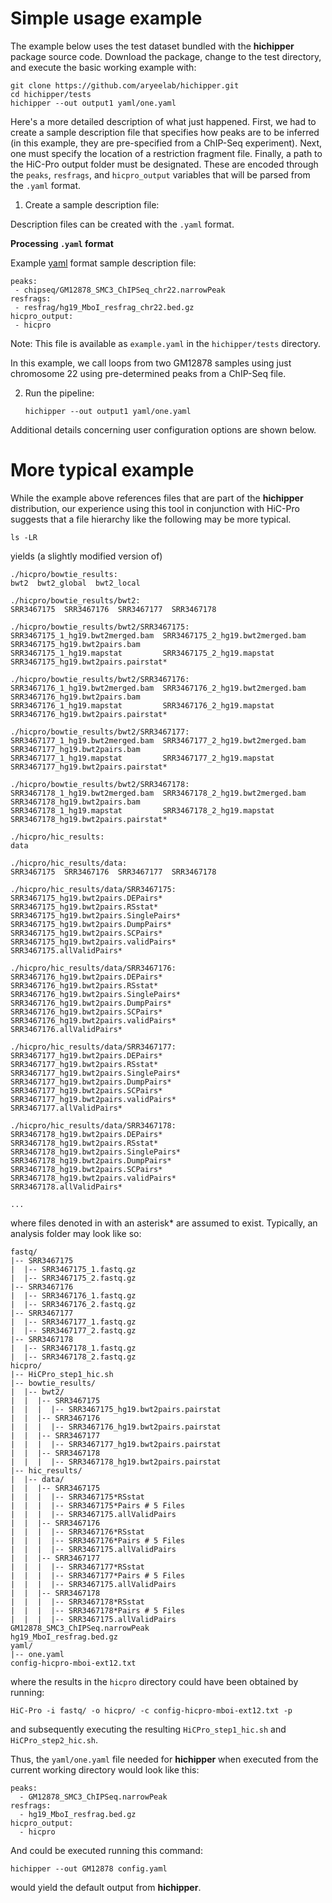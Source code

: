 # Simple usage example

The example below uses the test dataset bundled with the **hichipper** package source code.
Download the package, change to the test directory, and execute the basic working example with:

```
git clone https://github.com/aryeelab/hichipper.git
cd hichipper/tests
hichipper --out output1 yaml/one.yaml 
```

Here's a more detailed description of what just happened. First, we had to create a sample description
file that specifies how peaks are to be inferred (in this example, they are pre-specified from a ChIP-Seq experiment). 
Next, one must specify the location of a restriction fragment file. Finally, a path to the HiC-Pro output folder
must be designated. These are encoded
through the `peaks`, `resfrags`, and `hicpro_output` variables that will be parsed from the `.yaml` format. 

1. Create a sample description file:
  
  Description files can be created with the `.yaml` format. 

  **Processing `.yaml` format**
   
   Example [yaml](https://en.wikipedia.org/wiki/YAML) format sample description file:
   
   ```
   peaks:
    - chipseq/GM12878_SMC3_ChIPSeq_chr22.narrowPeak
   resfrags:
    - resfrag/hg19_MboI_resfrag_chr22.bed.gz
   hicpro_output:
    - hicpro
   ```
   
  Note: This file is available as `example.yaml` in the `hichipper/tests` directory.
  
  In this example, we call loops from two GM12878 samples using just chromosome 22
  using pre-determined peaks from a ChIP-Seq file.   
  
  
2. Run the pipeline:

	```
	hichipper --out output1 yaml/one.yaml 
	```

Additional details concerning user configuration options are shown below. 

# More typical example
While the example above references files that are part of the **hichipper** distribution,
our experience using this tool in conjunction with HiC-Pro suggests that a file hierarchy
like the following may be more typical. 

```
ls -LR
```
yields (a slightly modified version of)
```
./hicpro/bowtie_results:
bwt2  bwt2_global  bwt2_local

./hicpro/bowtie_results/bwt2:
SRR3467175  SRR3467176  SRR3467177  SRR3467178

./hicpro/bowtie_results/bwt2/SRR3467175:
SRR3467175_1_hg19.bwt2merged.bam  SRR3467175_2_hg19.bwt2merged.bam  SRR3467175_hg19.bwt2pairs.bam
SRR3467175_1_hg19.mapstat         SRR3467175_2_hg19.mapstat         SRR3467175_hg19.bwt2pairs.pairstat*

./hicpro/bowtie_results/bwt2/SRR3467176:
SRR3467176_1_hg19.bwt2merged.bam  SRR3467176_2_hg19.bwt2merged.bam  SRR3467176_hg19.bwt2pairs.bam
SRR3467176_1_hg19.mapstat         SRR3467176_2_hg19.mapstat         SRR3467176_hg19.bwt2pairs.pairstat*

./hicpro/bowtie_results/bwt2/SRR3467177:
SRR3467177_1_hg19.bwt2merged.bam  SRR3467177_2_hg19.bwt2merged.bam  SRR3467177_hg19.bwt2pairs.bam
SRR3467177_1_hg19.mapstat         SRR3467177_2_hg19.mapstat         SRR3467177_hg19.bwt2pairs.pairstat*

./hicpro/bowtie_results/bwt2/SRR3467178:
SRR3467178_1_hg19.bwt2merged.bam  SRR3467178_2_hg19.bwt2merged.bam  SRR3467178_hg19.bwt2pairs.bam
SRR3467178_1_hg19.mapstat         SRR3467178_2_hg19.mapstat         SRR3467178_hg19.bwt2pairs.pairstat*

./hicpro/hic_results:
data

./hicpro/hic_results/data:
SRR3467175  SRR3467176  SRR3467177  SRR3467178

./hicpro/hic_results/data/SRR3467175:
SRR3467175_hg19.bwt2pairs.DEPairs*    SRR3467175_hg19.bwt2pairs.RSstat*   SRR3467175_hg19.bwt2pairs.SinglePairs*
SRR3467175_hg19.bwt2pairs.DumpPairs*  SRR3467175_hg19.bwt2pairs.SCPairs*  SRR3467175_hg19.bwt2pairs.validPairs*
SRR3467175.allValidPairs*

./hicpro/hic_results/data/SRR3467176:
SRR3467176_hg19.bwt2pairs.DEPairs*    SRR3467176_hg19.bwt2pairs.RSstat*   SRR3467176_hg19.bwt2pairs.SinglePairs*
SRR3467176_hg19.bwt2pairs.DumpPairs*  SRR3467176_hg19.bwt2pairs.SCPairs*  SRR3467176_hg19.bwt2pairs.validPairs*
SRR3467176.allValidPairs*

./hicpro/hic_results/data/SRR3467177:
SRR3467177_hg19.bwt2pairs.DEPairs*    SRR3467177_hg19.bwt2pairs.RSstat*   SRR3467177_hg19.bwt2pairs.SinglePairs*
SRR3467177_hg19.bwt2pairs.DumpPairs*  SRR3467177_hg19.bwt2pairs.SCPairs*  SRR3467177_hg19.bwt2pairs.validPairs*
SRR3467177.allValidPairs*

./hicpro/hic_results/data/SRR3467178:
SRR3467178_hg19.bwt2pairs.DEPairs*    SRR3467178_hg19.bwt2pairs.RSstat*   SRR3467178_hg19.bwt2pairs.SinglePairs*
SRR3467178_hg19.bwt2pairs.DumpPairs*  SRR3467178_hg19.bwt2pairs.SCPairs*  SRR3467178_hg19.bwt2pairs.validPairs*
SRR3467178.allValidPairs*

...

```
where files denoted in with an asterisk* are assumed to exist. Typically, an analysis folder may look like so:

```
fastq/
|-- SRR3467175
|  |-- SRR3467175_1.fastq.gz
|  |-- SRR3467175_2.fastq.gz
|-- SRR3467176
|  |-- SRR3467176_1.fastq.gz
|  |-- SRR3467176_2.fastq.gz
|-- SRR3467177
|  |-- SRR3467177_1.fastq.gz
|  |-- SRR3467177_2.fastq.gz
|-- SRR3467178
|  |-- SRR3467178_1.fastq.gz
|  |-- SRR3467178_2.fastq.gz
hicpro/
|-- HiCPro_step1_hic.sh
|-- bowtie_results/
|  |-- bwt2/
|  |  |-- SRR3467175
|  |  |  |-- SRR3467175_hg19.bwt2pairs.pairstat
|  |  |-- SRR3467176
|  |  |  |-- SRR3467176_hg19.bwt2pairs.pairstat
|  |  |-- SRR3467177
|  |  |  |-- SRR3467177_hg19.bwt2pairs.pairstat
|  |  |-- SRR3467178
|  |  |  |-- SRR3467178_hg19.bwt2pairs.pairstat
|-- hic_results/
|  |-- data/
|  |  |-- SRR3467175
|  |  |  |-- SRR3467175*RSstat
|  |  |  |-- SRR3467175*Pairs # 5 Files
|  |  |  |-- SRR3467175.allValidPairs
|  |  |-- SRR3467176
|  |  |  |-- SRR3467176*RSstat
|  |  |  |-- SRR3467176*Pairs # 5 Files
|  |  |  |-- SRR3467175.allValidPairs
|  |  |-- SRR3467177
|  |  |  |-- SRR3467177*RSstat
|  |  |  |-- SRR3467177*Pairs # 5 Files
|  |  |  |-- SRR3467175.allValidPairs
|  |  |-- SRR3467178
|  |  |  |-- SRR3467178*RSstat
|  |  |  |-- SRR3467178*Pairs # 5 Files
|  |  |  |-- SRR3467175.allValidPairs
GM12878_SMC3_ChIPSeq.narrowPeak
hg19_MboI_resfrag.bed.gz
yaml/
|-- one.yaml
config-hicpro-mboi-ext12.txt
```
where the results in the `hicpro` directory could have been obtained by running: 
```
HiC-Pro -i fastq/ -o hicpro/ -c config-hicpro-mboi-ext12.txt -p
```
and subsequently executing the resulting `HiCPro_step1_hic.sh` and `HiCPro_step2_hic.sh`. 

Thus, the `yaml/one.yaml` file
needed for **hichipper** when executed from the current working directory would look like this:

```
peaks:
  - GM12878_SMC3_ChIPSeq.narrowPeak
resfrags:
  - hg19_MboI_resfrag.bed.gz
hicpro_output:
  - hicpro
```

And could be executed running this command: 

```
hichipper --out GM12878 config.yaml
```

would yield the default output from **hichipper**. 
